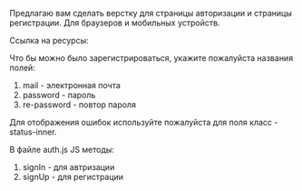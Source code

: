 Предлагаю вам сделать верстку для страницы авторизации и страницы регистрации.
Для браузеров и мобильных устройств.

Ссылка на ресурсы:

Что бы можно было зарегистрироваться, укажите пожалуйста названия полей:
1. mail - электронная почта
2. password - пароль
3. re-password - повтор пароля

Для отображения ошибок используйте пожалуйста для поля класс - status-inner.

В файле auth.js JS методы:
1. signIn - для автризации
2. signUp - для регистрации